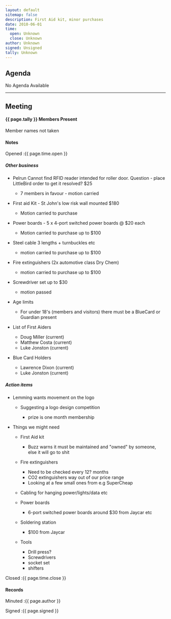 ```yaml
---
layout: default
sitemap: false
description: First Aid kit, minor purchases
date: 2010-06-01
time:
  open: Unknown
  close: Unknown
author: Unknown
signed: Unsigned
tally: Unknown
---
```


## Agenda

No Agenda Available

---

## Meeting

#### {{ page.tally }} Members Present

Member names not taken

#### Notes

Opened
:{{ page.time.open }}

##### Other business

* Pelrun Cannot find RFID reader intended for roller door.  Question - place LittleBird order to get it resolved? $25

  * 7 members in favour - motion carried

* First aid Kit - St John's low risk wall mounted $180

  * Motion carried to purchase

* Power boards - 5 x 4-port switched power boards @ $20 each

  * Motion carried to purchase up to $100

* Steel cable 3 lengths + turnbuckles etc

  * motion carried to purchase up to $100

* Fire extinguishers (2x automotive class Dry Chem)

  * motion carried to purchase up to $100

* Screwdriver set up to $30

  * motion passed

* Age limits

  * For under 18's (members and visitors) there must be a BlueCard or Guardian present

* List of First Aiders

  * Doug Miller (current)
  * Matthew Costa (current)
  * Luke Jonston (current)

* Blue Card Holders

  * Lawrence Dixon (current)
  * Luke Jonston (current)

##### Action items

* Lemming wants movement on the logo

  * Suggesting a logo design competition

    * prize is one month membership

* Things we might need

  * First Aid kit

    * Buzz warns it must be maintained and "owned" by someone, else it will go to shit

  * Fire extinguishers

    * Need to be checked every 12? months
    * CO2 extinguishers way out of our price range
    * Looking at a few small ones from e.g SuperCheap

  * Cabling for hanging power/lights/data etc

  * Power boards

    * 6-port switched power boards around $30 from Jaycar etc

  * Soldering station

    * $100 from Jaycar

  * Tools

    * Drill press?
    * Screwdrivers
    * socket set
    * shifters

Closed
:{{ page.time.close }}

#### Records

Minuted
:{{ page.author }}

Signed
:{{ page.signed }}
